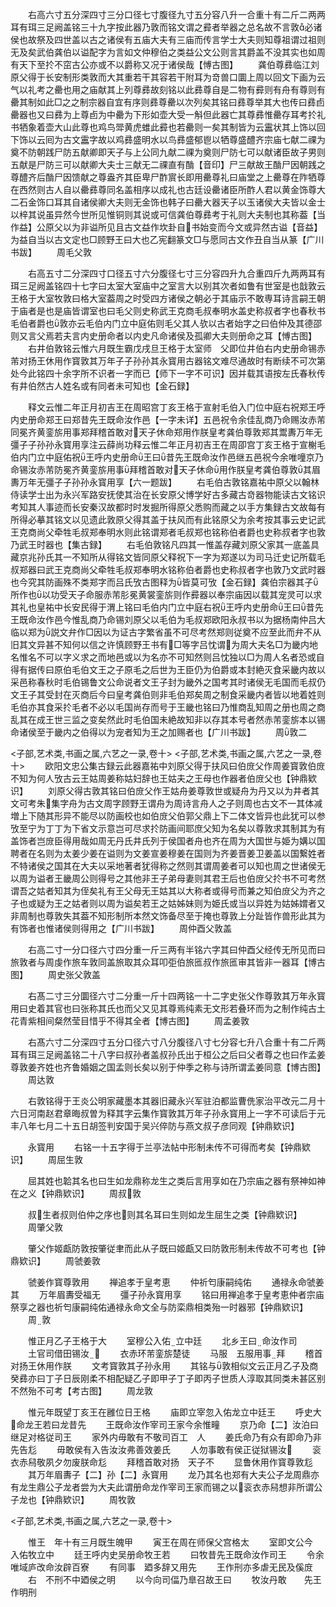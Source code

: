 <!-- { "loadSidebar": true } -->

　　右高六寸五分深四寸三分口径七寸腹径九寸五分容八升一合重十有二斤二两两耳有珥三足阙盖铭三十九字按此器乃敦而铭文谓之彛者举器之总名故不言敦必诸侯也故祭及四世盖以古之诸侯有五庙大夫有三庙而传言学士大夫则知尊祖谓过祖则无及矣武伯龚伯以谥配字为言如文仲穆伯之类益公文公则言其爵盖不没其实也如周有天下至扵不窋古公亦或不以爵称又况于诸侯哉【愽古图】
　　龚伯尊彞临江刘原父得于长安制形类敦而大其重若干其容若干附耳为竒兽口圜上周以回文下画为云气以礼考之罍也用之庙献其上列尊彞故刻铭以此彞尊自是二物有彛则有舟有尊则有罍其制如此□之之制宗器自宜有序则彞尊罍以次列矣其铭曰彞尊举其大也传曰彞卣罍器也又曰彞为上尊卣为中罍为下形如壶大受一斛但此器亡其尊彞惟罍存耳考扵礼书牺象着壶大山此尊也鸡鸟斝黄虎蜼此彛也若罍则一矣其制皆为云靁状其上饰以回下饰以云囘为古文靁字故以鸡彞盛明水以鸟彞盛郁鬯以牺尊盛醴齐宗庙七献二祼为奠不防朝践尸防五献卿即天子与上公同九献二祼为奠则尸防七可以献诸臣故子男则五献是尸防三可以献卿大夫士三献无二祼直有酳【音印】尸三献故王酳尸因朝践之尊醴齐后酳尸因馈献之尊盎齐其臣卑尸酢賔长即用罍尊礼曰庙堂之上罍尊在阼牺尊在西然则古人自以罍彞尊同名盖相序以成礼也古廷设罍诸臣所酢人君以黄金饰尊大二石金饰口耳其自诸侯卿大夫则无金饰也韩子曰罍大器天子以玉诸侯大夫皆以金士以梓其说虽异然今世所见惟铜则其说或可信龚伯尊彞考于礼则大夫制也其称葢【当作益】公原父以为非谥所见且古文益作坎卦自书始变而今文或异然古谥【音益】为益自当以古文定也□顾野王曰大也乙宪翻篆文□与愿同古文作丑自当从篆【广川书跋】
　　周毛父敦

　　右高五寸二分深四寸口径五寸六分腹径七寸三分容四升九合重四斤九两两耳有珥三足阙盖铭四十七字曰太室大室庙中之室言大以别其次者如鲁有世室是也戠敦云王格于大室牧敦曰格大室葢周之时受四方诸侯之朝必于其庙示不敢専耳诗言嗣王朝于庙者是也是庙皆谓室也曰毛父则史称武王克商毛叔奉明水盖史称叔者字也春秋书毛伯者爵也敦亦云毛伯内门立中庭佑则毛父其人欤以古者始字之曰伯仲及其德邵则又言父焉若夫言内史册命者以内史凡命诸侯及孤卿大夫则册命之耳【愽古图】
　　右井伯敦铭云惟六月既生霸戊戌旦王格于太室师　父即位井伯右内史册命锡赤芾对扬王休用作寳敦其万年子子孙孙其永寳用古器铭文难尽通故时有断续不可次第处今此铭四十余字所不识者一字而已【师下一字不可识】因并载其语按左氏春秋传有井伯然古人姓名或有同者未可知也【金石録】

　　释文云惟二年正月初吉王在周昭宫丁亥王格于宣射毛伯入门位中庭右祝郑王呼内史册命郑王曰郑昔先王既命汝作邑【一字未详】五邑祝令余佳乱商乃命赐汝赤芾同冕齐黄銮旂用事郑拜稽首敢对天子休命郑用作朕皇考龚伯尊敦郑其鬻夀万年无彊子子孙孙永寳用享注云薛尚功释云惟二年正月初吉王在周卲宫丁亥王格于宣榭毛伯内门立中庭佑祝王呼内史册命王曰昔先王既命汝作邑继五邑祝今余唯噇京乃命锡汝赤芾防冕齐黄銮旂用事拜稽首敢对天子休命用作朕皇考龚伯尊敦其眉夀万年无彊子子孙孙永寳用享【六一题跋】
　　右毛伯古敦铭嘉祐中原父以翰林侍读学士出为永兴军路安抚使其治在长安原父博学好古多藏古竒器物能读古文铭识考知其人事迹而长安秦汉故都时时发掘所得原父悉购而藏之以手方集録古文故每有所得必摹其铭文以见遗此敦原父得其盖于扶风而有此铭原父为余考按其事云史记武王克商尚父牵牲毛叔郑奉明水则此铭谓郑者毛叔郑也铭称伯者爵也史称叔者字也敦乃武王时器也【集古録】
　　右毛伯敦铭凡四其一惟盖存藏刘原父家其一底盖具藏京兆孙氏其一不知所从得铭文皆同原父释祝下一字为郑遂以为司马迁史记所载毛叔郑器曰武王克商尚父牵牲毛叔郑奉明水铭称伯者爵也史称叔者字也敦乃文武时器也今究其防画殊不类郑字而吕氏攷古图释为皆莫可攷【金石録】龚伯宗器其子所作也以功受天子命服赤芾肜冕黄裳銮旂则作彛器以奉宗庙因以载其宠灵可以求其礼也皇祐中长安民得于渭上铭曰毛伯内门立中庭右祝王呼内史册命王曰昔先王既命汝作邑今惟乱商乃命锡刘原父以毛伯为毛叔郑欧阳永叔书以为据杨南仲吕大临以郑为説文弁作□因以为证古字繁省虽不可尽考然郑则従奠不应至此而弁不从旧其文异甚不知何以信之许慎顾野王书有□等字吕忱谓为周大夫名□为畿内地名惟名不可以字义求之而地邑或以为名亦不可知然则吕忱独以□为周人名者恐或自得有据传曰原伯毛伯文王之子原毛之后世为王臣仍为伯爵或本封絶灭食采畿内故以采邑称春秋时毛伯锡鲁文公命说者文王子封为畿外之国考其时诸侯无毛国而毛叔仍文王子其受封在灭商后今曰皇考龚伯则非毛伯郑矣周之制食采畿内者皆以地着姓则毛伯亦其食采扵毛者不必以毛国尚存而号于王畿也铭曰乃惟商乱知周之册也周之商乱其在成王世三监之变矣然此时毛伯国未絶故知非以存其本号者然赤芾銮旂本以锡命诸侯至于畿内之伯得以为宠者知为王之加赐者也【广川书跋】
　　周敦二

<子部,艺术类,书画之属,六艺之一录,卷十>
<子部,艺术类,书画之属,六艺之一录,卷十>
　　欧阳文忠公集古録云此器嘉祐中刘原父得于扶风曰伯庻父作周姜寳敦伯庻不知为何人攷古云王姑周姜称姑妇辞也王姑夫之王母也作器者伯庻父也【钟鼎欵识】
　　刘原父得古敦其铭曰伯庻父作王姑舟姜尊敦世或疑舟为丹又以为井者其文可考朱集字舟为古文周字顾野王谓舟为周诗言舟人之子则周也古文不一其体减増上下随其形异不能尽以防画校也如伯庻父伯郭父鼎上下二体文皆异也此犹可以参攷至宁为丁丁为下省文示意岂可尽求扵防画间耶庶父知为名矣以尊敦求其制其为有盖饰者岂庻臣得用哉如周无丹氏井氏列于侯国者舟也齐在周为大国世与姫为媾以国聘者在名则为太姜少姜在谥则为文姜宣姜穆姜在国则为齐姜晋姜卫姜盖以国繋姓者不特诸侯之国其在大夫以采地著者犹得称之然则其谓周姜者可以知也周之世诸侯无以周为谥者王畿周公则得号之其他非王子弟母妻则其君王后也伯庻父扵书不可考然谓吾之姑者知其为侄矣礼有王父母无王姑其以大称者或得号而兼之知伯庻父为齐之子也或疑为王之姑者则以周为谥矣若王之姑姊妹则为姫氏或当以异姓为姑姊媦者又非周制也尊敦失其葢不知形制所本然文饰备尽至于掩也尊敦上分趾皆作兽形此其为有饰者也惟诸侯则得用之【广川书跋】
　　周仲酉父敦盖

　　右高二寸一分口径六寸四分重一斤三两有半铭六字其曰仲酉父经传无所见而曰旅敦者与周虔作旅车敦同盖旅取其众耳叩弡伯旅匜叔作旅匜审其皆非一器耳【博古图】
　　周史张父敦盖

　　右髙二寸三分圜径六寸二分重一斤十四两铭一十二字史张父作尊敦其万年永寳用曰史着其官也曰张称其氏也而父又见其尊焉纯素无文形若叠环而为之制作纯古土花青紫相间粲然莹目惜乎不得其全者【博古图】
　　周孟姜敦

　　右髙六寸二分深四寸五分口径六寸八分腹径八寸七分容七升八合重十有二斤两耳有珥三足阙盖铭二十八字曰叔孙者盖叔孙氏出于桓公之后曰父者尊之也曰作孟姜尊敦姜齐姓也齐鲁婚姻之国孟则长矣以别于仲季之称与诗所谓孟姜同意【博古图】
　　周达敦

　　右敦铭得于王炎公明家藏墨本其器旧藏永兴军驻泊都监曹侁家治平改元二月十六日河南赵君章晦叔曽为释其字云集作寳敦其万年子孙永寳用上一字不可读后于元丰八年七月二十五日胡签判安国于吴兴倅防与燕文叔子彦同观【钟鼎欵识】

　　永寳用
　　右铭一十五字得于兰亭法帖中形制未传不可得而考矣【钟鼎欵识】
　　周屈生敦

　　屈其姓也韐其名也曰生如龙鼎称龙生之类后言用享如在乃宗庙之器有祭神如神在之义【钟鼎欵识】
　　周叔敦

　　叔生者叔则伯仲之序也则其名耳曰生则如龙生屈生之类【钟鼎欵识】
　　周肇父敦

　　肇父作姬甗防敦按肇従聿而此从子既曰姬甗又曰防敦形制未传故不可考也【钟鼎欵识】
　　周虢姜敦

　　虢姜作寳尊敦用
　　禅追孝于皇考恵
　　仲祈匄康嗣纯佑
　　通禄永命虢姜其
　　万年眉夀受福无
　　彊子孙永寳用享
　　铭曰用禅追孝于皇考恵仲者宗庙祭享之器也祈匄康嗣纯佑通禄永命文全与防栾鼎相类殆一时器邪【钟鼎欵识】
　　周敦

　　惟正月乙子王格于大
　　室穆公入佑立中廷
　　北乡王曰命汝作司
　　土官司借田锡汝
　　衣赤环芾銮旂楚徒
　　马服　五服用事拜
　　稽首对扬王休用作朕
　　文考寳敦其子孙永用
　　其铭与敦相似文云正月乙子及商癸彞亦曰丁子日辰刚柔不相配疑乙子即甲子丁子即丙子世质人淳取其同类未甚区别不然殆不可考【考古图】
　　周龙敦

　　惟元年既望丁亥王在雝位日王格
　　庙即立宰忽入佑龙立中廷王
　　呼史大命龙王若曰龙昔先
　　王既命汝作宰司王家今余惟疃
　　京乃命【二】汝泊曰继足对格従司王
　　家外内毋敢有不敬司百工　人
　　姜氏命乃有众有即命乃非先告尨
　　毋敢侯有入告汝汝弗善效姜氏
　　人勿事敢有侯正従狱锡汝
　　衮衣赤舄敬夙夕勿废朕命尨
　　拜稽首敢对扬　天子不
　　显鲁休用作寳尊敦尨
　　其万年眉夀子【二】孙【二】永寳用
　　龙乃其名也郑有大夫公子龙周鼎亦有龙生鼎公子龙者尝为大夫此谓册命龙作宰司王家而锡之以衮衣赤舄想非所谓公子龙也【钟鼎欵识】
　　周牧敦

<子部,艺术类,书画之属,六艺之一录,卷十>

　　惟王　年十有三月既生魄甲
　　寅王在周在师保父宫格太
　　室即文公今　入佑牧立中
　　廷王呼内史吴册命牧王若
　　曰牧昔先王既命汝作司王
　　令余唯域庐改命汝辟百寮
　　有同事　廼多辞又用先
　　王作刑亦多虐无民及傒庻
　　右　不刑不中廼侯之明
　　以今向司偪乃臯召故王曰
　　牧汝丹敢　　先王作明刑
